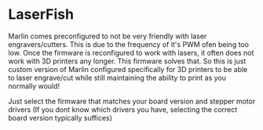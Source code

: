 # LaserFish
Marlin comes preconfigured to not be very friendly with laser engravers/cutters. This is due to the frequency of it's PWM ofen being too low. Once the firmware is reconfigured to work with lasers, it often does not work with 3D printers any longer. This firmware solves that. So this is just custom version of Marlin configured specifically for 3D printers to be able to laser engrave/cut while still maintaining the ability to print as you normally would!

Just select the firmware that matches your board version and stepper motor drivers (If you dont know which drivers you have, selecting the correct board version typically suffices)
